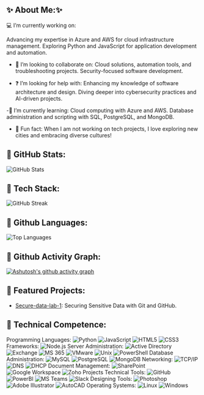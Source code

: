 ## ✨ About Me:✨
💻 I’m currently working on:

Advancing my expertise in Azure and AWS for cloud infrastructure management.
Exploring Python and JavaScript for application development and automation.

- 🤝 I’m looking to collaborate on:
Cloud solutions, automation tools, and troubleshooting projects.
Security-focused software development.

- ❓ I’m looking for help with:
Enhancing my knowledge of software architecture and design.
Diving deeper into cybersecurity practices and AI-driven projects.

-📖 I’m currently learning:
Cloud computing with Azure and AWS.
Database administration and scripting with SQL, PostgreSQL, and MongoDB.

- 🌟 Fun fact:
When I am not working on tech projects, I love exploring new cities and embracing diverse cultures!


## 🚀 GitHub Stats:
![GitHub Stats](https://github-readme-stats.vercel.app/api?username=danivelve&show_icons=true&bg_color=FFFFFF&title_color=007FFF&text_color=696969&icon_color=002366)

## 🚀 Tech Stack:
![GitHub Streak](https://streak-stats.demolab.com/?user=danivelve&theme=default&background=E6F7FF&stroke=002366&ring=002366&fire=002366&currStreakLabel=002366&sideNums=000000&dates=000000&currStreakNum=000000&sideLabels=000000)

## 🚀 Github Languages:
![Top Languages](https://github-readme-stats.vercel.app/api/top-langs/?username=danivelve&layout=compact&bg_color=FFFFFF&title_color=007FFF&text_color=000000&icon_color=002366)

## 🚀 Github Activity Graph:
[![Ashutosh's github activity graph](https://github-readme-activity-graph.vercel.app/graph?username=danivelve&bg_color=FFFFFF&color=696969&line=007FFF&point=002366&title_color=007FFF)](https://github.com/ashutosh00710/github-readme-activity-graph)

## 🌟 Featured Projects:
- [Secure-data-lab-1](https://github.com/danivelve/secure-data-lab-1): Securing Sensitive Data with Git and GitHub.

## 🚀 Technical Competence:
Programming Languages:	![Python](https://img.shields.io/badge/Python-3776AB?style=for-the-badge&logo=python&logoColor=white)
![JavaScript](https://img.shields.io/badge/JavaScript-F7DF1E?style=for-the-badge&logo=javascript&logoColor=black)
![HTML5](https://img.shields.io/badge/HTML5-E34F26?style=for-the-badge&logo=html5&logoColor=white)
![CSS3](https://img.shields.io/badge/CSS3-1572B6?style=for-the-badge&logo=css3&logoColor=white)
Frameworks:	![Node.js](https://img.shields.io/badge/Node.js-339933?style=for-the-badge&logo=node.js&logoColor=white)
Server Administration:	![Active Directory](https://img.shields.io/badge/Active_Directory-0078D4?style=for-the-badge&logo=microsoft&logoColor=white)
![Exchange](https://img.shields.io/badge/Exchange-0078D4?style=for-the-badge&logo=microsoft&logoColor=white)
![MS 365](https://img.shields.io/badge/Microsoft_365-0078D4?style=for-the-badge&logo=microsoft&logoColor=white)
![VMware](https://img.shields.io/badge/VMware-607078?style=for-the-badge&logo=vmware&logoColor=white)
![Unix](https://img.shields.io/badge/Unix-000000?style=for-the-badge&logo=unix&logoColor=white)
![PowerShell](https://img.shields.io/badge/PowerShell-2E64FE?style=for-the-badge&logo=powershell&logoColor=white)
Database Administration:	![MySQL](https://img.shields.io/badge/MySQL-4479A1?style=for-the-badge&logo=mysql&logoColor=white)
![PostgreSQL](https://img.shields.io/badge/PostgreSQL-336791?style=for-the-badge&logo=postgresql&logoColor=white)
![MongoDB](https://img.shields.io/badge/MongoDB-47A248?style=for-the-badge&logo=mongodb&logoColor=white)
Networking:	![TCP/IP](https://img.shields.io/badge/TCP%2FIP-000000?style=for-the-badge&logo=networking&logoColor=white)
![DNS](https://img.shields.io/badge/DNS-000000?style=for-the-badge&logo=networking&logoColor=white)
![DHCP](https://img.shields.io/badge/DHCP-000000?style=for-the-badge&logo=networking&logoColor=white)
Document Management:	![SharePoint](https://img.shields.io/badge/MS_SharePoint-0078D4?style=for-the-badge&logo=microsoft-sharepoint&logoColor=white)
![Google Workspace](https://img.shields.io/badge/Google_Workspace-4285F4?style=for-the-badge&logo=google&logoColor=white)
![Zoho Projects](https://img.shields.io/badge/Zoho_Projects-0078D4?style=for-the-badge&logo=zoho&logoColor=white)
Technical Tools:	![GitHub](https://img.shields.io/badge/GitHub-181717?style=for-the-badge&logo=github&logoColor=white)
![PowerBI](https://img.shields.io/badge/PowerBI-F2C811?style=for-the-badge&logo=powerbi&logoColor=black)
![MS Teams](https://img.shields.io/badge/MS_Teams-6264A7?style=for-the-badge&logo=microsoft-teams&logoColor=white)
![Slack](https://img.shields.io/badge/Slack-4A154B?style=for-the-badge&logo=slack&logoColor=white)
Designing Tools:	![Photoshop](https://img.shields.io/badge/Photoshop-31A8FF?style=for-the-badge&logo=adobephotoshop&logoColor=white)
![Adobe Illustrator](https://img.shields.io/badge/Illustrator-FF9A00?style=for-the-badge&logo=adobeillustrator&logoColor=white)
![AutoCAD](https://img.shields.io/badge/AutoCAD-004B87?style=for-the-badge&logo=autocad&logoColor=white)
Operating Systems:	![Linux](https://img.shields.io/badge/Linux-FCC624?style=for-the-badge&logo=linux&logoColor=black)
![Windows](https://img.shields.io/badge/Windows-0078D4?style=for-the-badge&logo=windows&logoColor=white)


